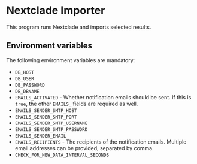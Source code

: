 # Nextclade Importer

This program runs Nextclade and imports selected results.


## Environment variables

The following environment variables are mandatory:

* `DB_HOST`
* `DB_USER`
* `DB_PASSWORD`
* `DB_DBNAME`
* `EMAILS_ACTIVATED` - Whether notification emails should be sent. If this is `true`, the other `EMAILS_` fields are required as well.
* `EMAILS_SENDER_SMTP_HOST`
* `EMAILS_SENDER_SMTP_PORT`
* `EMAILS_SENDER_SMTP_USERNAME`
* `EMAILS_SENDER_SMTP_PASSWORD`
* `EMAILS_SENDER_EMAIL`
* `EMAILS_RECIPIENTS` - The recipients of the notification emails. Multiple email addresses can be provided, separated by comma.
* `CHECK_FOR_NEW_DATA_INTERVAL_SECONDS`
